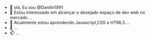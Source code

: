- 👋 olá, Eu sou @Danilin1991
- 👀 Estou interessado em alcançar o desejado espaço de dev web no mercado ...
- 🌱 Atualmente estou aprendendo Javascript,CSS e HTML5 ...
- 💞️ ...
- 📫  ...

<!---
Danilin1991/Danilin1991 is a ✨ special ✨ repository because its `README.md` (this file) appears on your GitHub profile.
You can click the Preview link to take a look at your changes.
--->
